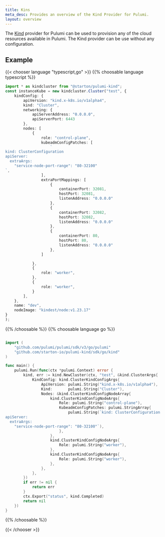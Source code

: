 ```yaml
---
title: Kins
meta_desc: Provides an overview of the Kind Provider for Pulumi.
layout: overview
---
```


The [Kind](https://kind.sigs.k8s.io/docs/user/quick-start/) provider for Pulumi can be used to provision any of the cloud resources available in Pulumi.
The Kind provider can be use without any configuration.

## Example

{{< chooser language "typescript,go" >}}
{{% choosable language typescript %}}

```typescript
import * as kindcluster from "@starton/pulumi-kind";
const instanceKube = new kindcluster.Cluster("test", {
	kindConfig: {
		apiVersion: "kind.x-k8s.io/v1alpha4",
		kind: "Cluster",
		networking: {
			apiServerAddress: "0.0.0.0",
			apiServerPort: 6443
		},
		nodes: [
			{
				role: "control-plane",
				kubeadmConfigPatches: [
					`
kind: ClusterConfiguration
apiServer:
  extraArgs:
    "service-node-port-range": "80-32100"
`,
				],
				extraPortMappings: [
					{
						containerPort: 32081,
						hostPort: 32081,
						listenAddress: "0.0.0.0"
					},
					{
						containerPort: 32082,
						hostPort: 32082,
						listenAddress: "0.0.0.0"
					},
					{
						containerPort: 80,
						hostPort: 80,
						listenAddress: "0.0.0.0"
					},
				]

			},
			{
				role: "worker",
			},
			{
				role: "worker",
			}
		],
	},
	name: "dev",
	nodeImage: "kindest/node:v1.23.17"
}
);
```

{{% /choosable %}}
{{% choosable language go %}}

```go

import (
	"github.com/pulumi/pulumi/sdk/v3/go/pulumi"
	"github.com/starton-io/pulumi-kind/sdk/go/kind"
)

func main() {
	pulumi.Run(func(ctx *pulumi.Context) error {
		kind, err := kind.NewCluster(ctx, "test", &kind.ClusterArgs{
			KindConfig: kind.ClusterKindConfigArgs{
				ApiVersion: pulumi.String("kind.x-k8s.io/v1alpha4"),
				Kind:       pulumi.String("Cluster"),
				Nodes: &kind.ClusterKindConfigNodeArray{
					kind.ClusterKindConfigNodeArgs{
						Role: pulumi.String("control-plane"),
						KubeadmConfigPatches: pulumi.StringArray{
							pulumi.String(`kind: ClusterConfiguration
apiServer:
  extraArgs:
    "service-node-port-range": "80-32100"`),
						},
					},
					kind.ClusterKindConfigNodeArgs{
						Role: pulumi.String("worker"),
					},
					kind.ClusterKindConfigNodeArgs{
						Role: pulumi.String("worker"),
					},
				},
			},
		})
		if err != nil {
			return err
		}
		ctx.Export("status", kind.Completed)
		return nil
	})
}

```

{{% /choosable %}}

{{< /chooser >}}